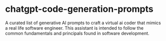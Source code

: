 # chatgpt-code-generation-prompts
A curated list of generative AI prompts to craft a virtual ai coder that mimics a real life software engineer. This assistant is intended to follow the common fundamentals and principals found in software development.
